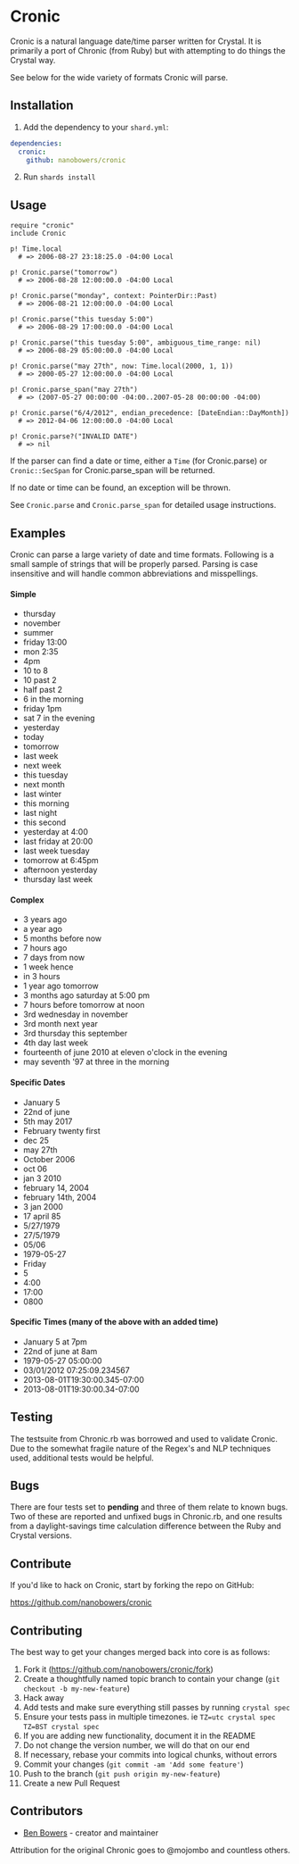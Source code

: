 Cronic
=======

Cronic is a natural language date/time parser written for Crystal. It is
primarily a port of Chronic (from Ruby) but with attempting to do things
the Crystal way.

See below for the wide variety of formats Cronic will parse.

## Installation

1. Add the dependency to your `shard.yml`:

```yaml
dependencies:
  cronic:
    github: nanobowers/cronic
```

2. Run `shards install`

## Usage

```
require "cronic"
include Cronic

p! Time.local 
  # => 2006-08-27 23:18:25.0 -04:00 Local

p! Cronic.parse("tomorrow") 
  # => 2006-08-28 12:00:00.0 -04:00 Local

p! Cronic.parse("monday", context: PointerDir::Past) 
  # => 2006-08-21 12:00:00.0 -04:00 Local

p! Cronic.parse("this tuesday 5:00") 
  # => 2006-08-29 17:00:00.0 -04:00 Local

p! Cronic.parse("this tuesday 5:00", ambiguous_time_range: nil) 
  # => 2006-08-29 05:00:00.0 -04:00 Local

p! Cronic.parse("may 27th", now: Time.local(2000, 1, 1)) 
  # => 2000-05-27 12:00:00.0 -04:00 Local

p! Cronic.parse_span("may 27th") 
  # => (2007-05-27 00:00:00 -04:00..2007-05-28 00:00:00 -04:00)

p! Cronic.parse("6/4/2012", endian_precedence: [DateEndian::DayMonth]) 
  # => 2012-04-06 12:00:00.0 -04:00 Local

p! Cronic.parse?("INVALID DATE") 
  # => nil
```

If the parser can find a date or time, either a `Time` (for Cronic.parse) or `Cronic::SecSpan` for Cronic.parse_span will be returned.

If no date or time can be found, an exception will be thrown.

See `Cronic.parse` and `Cronic.parse_span` for detailed usage instructions.

## Examples

Cronic can parse a large variety of date and time formats. Following is a
small sample of strings that will be properly parsed. Parsing is case
insensitive and will handle common abbreviations and misspellings.

#### Simple

* thursday
* november
* summer
* friday 13:00
* mon 2:35
* 4pm
* 10 to 8
* 10 past 2
* half past 2
* 6 in the morning
* friday 1pm
* sat 7 in the evening
* yesterday
* today
* tomorrow
* last week
* next week
* this tuesday
* next month
* last winter
* this morning
* last night
* this second
* yesterday at 4:00
* last friday at 20:00
* last week tuesday
* tomorrow at 6:45pm
* afternoon yesterday
* thursday last week

#### Complex

* 3 years ago
* a year ago
* 5 months before now
* 7 hours ago
* 7 days from now
* 1 week hence
* in 3 hours
* 1 year ago tomorrow
* 3 months ago saturday at 5:00 pm
* 7 hours before tomorrow at noon
* 3rd wednesday in november
* 3rd month next year
* 3rd thursday this september
* 4th day last week
* fourteenth of june 2010 at eleven o'clock in the evening
* may seventh '97 at three in the morning

#### Specific Dates

* January 5
* 22nd of june
* 5th may 2017
* February twenty first
* dec 25
* may 27th
* October 2006
* oct 06
* jan 3 2010
* february 14, 2004
* february 14th, 2004
* 3 jan 2000
* 17 april 85
* 5/27/1979
* 27/5/1979
* 05/06
* 1979-05-27
* Friday
* 5
* 4:00
* 17:00
* 0800

#### Specific Times (many of the above with an added time)

* January 5 at 7pm
* 22nd of june at 8am
* 1979-05-27 05:00:00
* 03/01/2012 07:25:09.234567
* 2013-08-01T19:30:00.345-07:00
* 2013-08-01T19:30:00.34-07:00

## Testing

The testsuite from Chronic.rb was borrowed and used to validate Cronic.  Due to the somewhat fragile nature of the Regex's and NLP techniques used, additional tests would be helpful.

## Bugs

There are four tests set to **pending** and three of them relate to known bugs.  Two of these are reported and unfixed bugs in Chronic.rb, and one results from a daylight-savings time calculation difference between the Ruby and Crystal versions.

## Contribute

If you'd like to hack on Cronic, start by forking the repo on GitHub:

https://github.com/nanobowers/cronic

## Contributing

The best way to get your changes merged back into core is as follows:

1. Fork it (<https://github.com/nanobowers/cronic/fork>)
2. Create a thoughtfully named topic branch to contain your change (`git checkout -b my-new-feature`)
3. Hack away
4. Add tests and make sure everything still passes by running `crystal spec`
5. Ensure your tests pass in multiple timezones. ie `TZ=utc crystal spec` `TZ=BST crystal spec`
6. If you are adding new functionality, document it in the README
7. Do not change the version number, we will do that on our end
8. If necessary, rebase your commits into logical chunks, without errors
9. Commit your changes (`git commit -am 'Add some feature'`)
10. Push to the branch (`git push origin my-new-feature`)
11. Create a new Pull Request

## Contributors

- [Ben Bowers](https://github.com/nanobowers) - creator and maintainer

Attribution for the original Chronic goes to @mojombo and countless others.

